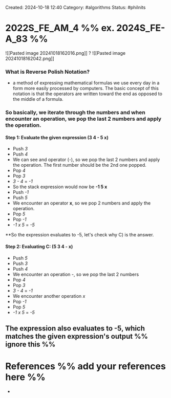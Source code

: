 Created: 2024-10-18 12:40
Category: #algorithms 
Status: #philnits



# 2022S_FE_AM_4 %% ex. 2024S_FE-A_83 %%

![[Pasted image 20241018162016.png]]
? 
![[Pasted image 20241018162042.png]]
### What is Reverse Polish Notation?
- a method of expressing mathematical formulas we use every day in a form more easily processed by computers. The basic concept of this notation is that the operators are written toward the end as opposed to the middle of a formula.

### So basically, we iterate through the numbers and when encounter an operation, we pop the last 2 numbers and apply the operation.

#### Step 1: Evaluate the given expression (3 4 - 5 x)
- Push *3*
- Push *4*
- We can see and operator (*-*), so we pop the last 2 numbers and apply the operation. The first number should be the 2nd one popped.
- Pop *4*
- Pop *3*
- *3 - 4* = *-1*
- So the stack expression would now be **-1 5 x**
- Push *-1*
- Push *5*
- We encounter an operator **x**, so we pop 2 numbers and apply the operation.
- Pop *5*
- Pop *-1*
- *-1 x 5* = *-5*

**So the expression evaluates to -5, let's check why C) is the answer.

#### Step 2: Evaluating C: (5 3 4 - x)
- Push *5*
- Push *3*
- Push *4*
- We encounter an operation *-*, so we pop the last 2 numbers
- Pop *4*
- Pop *3*
- *3 - 4* = *-1*
- We encounter another operation *x*
- Pop *-1*
- Pop *5*
- *-1 x 5* = *-5*

**The expression also evaluates to -5, which matches the given expression's output**
%% ignore this %%
---









# References %% add your references here %%
- 